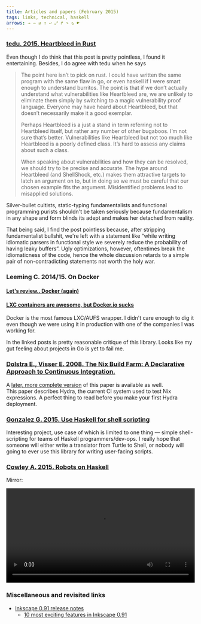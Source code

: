 ```yaml
---
title: Articles and papers (February 2015)
tags: links, technical, haskell
arrows: → ⇒ ⇄ ↑ ↩ ⤢ ↱ ↷ ↻ ☛
---
```


<a name="silverBulltes"></a>

### [tedu. 2015. Heartbleed in Rust](http://www.tedunangst.com/flak/post/heartbleed-in-rust)

Even though I do think that this post is pretty pointless, I found it entertaining.
Besides, I do agree with tedu when he says

>  The point here isn’t to pick on rust. I could have written the same program
>  with the same flaw in go, or even haskell if I were smart enough to
>  understand burritos. The point is that if we don’t actually understand what
>  vulnerabilities like Heartbleed are, we are unlikely to eliminate them
>  simply by switching to a magic vulnerability proof language. Everyone may
>  have heard about Heartbleed, but that doesn’t necessarily make it a good
>  exemplar.
>
> Perhaps Heartbleed is a just a stand in term referring not to Heartbleed
> itself, but rather any number of other bugaboos. I’m not sure that’s better.
> Vulnerabilities like Heartbleed but not too much like Heartbleed is a poorly
> defined class. It’s hard to assess any claims about such a class.
>
> When speaking about vulnerabilities and how they can be resolved, we should
> try to be precise and accurate. The hype around Heartbleed (and ShellShock,
> etc.) makes them attractive targets to latch an argument on to, but in doing
> so we must be careful that our chosen example fits the argument.
> Misidentified problems lead to misapplied solutions.

Silver-bullet cultists, static-typing fundamentalists and functional
programming purists shouldn't be taken seriously because fundamentalism in any
shape and form blinds its adept and makes her detached from reality.

That being said, I find the post pointless because, after stripping fundamentalist
bullshit, we're left with a statement like “while writing idiomatic parsers in
functional style we severely reduce the probability of having leaky buffers”. 
Ugly optimizations, however, oftentimes break the idiomaticness of the code, hence
the whole discussion retards to a simple pair of non-contradicting statements not
worth the holy war.

<a name="antiDocker"></a>

### Leeming C. 2014/15. On Docker
#### [Let's review.. Docker (again)](http://iops.io/blog/docker-hype/)
#### [LXC containers are awesome, but Docker.io sucks](http://iops.io/blog/lxc-application-containers-docker-initial-thoughts/)

Docker is the most famous LXC/AUFS wrapper. I didn't care enough to dig it
even though we were using it in production with one of the companies I was
working for.

In the linked posts is pretty reasonable critique of this library. Looks like my gut feeling about
projects in Go is yet to fail me.

<a name="hydra"></a>

### [Dolstra E., Visser E. 2008. The Nix Build Farm: A Declarative Approach to Continuous Integration.](http://nixos.org/~eelco/pubs/buildfarm-wasdett2008-final.pdf)
A [later, more complete version](http://nixos.org/~eelco/pubs/hydra-scp-submitted.pdf) of this
paper is available as well.  
This paper describes Hydra, the current CI system used to test Nix expressions.
A perfect thing to read before you make your first Hydra deployment.

<a name="shHaskell"></a>

### [Gonzalez G. 2015. Use Haskell for shell scripting](http://www.haskellforall.com/2015/01/use-haskell-for-shell-scripting.html)

Interesting project, use case of which is limited to one thing — simple shell-scripting
for teams of Haskell programmers/dev-ops. I really hope that someone will either write a
translator from Turtle to Shell, or nobody will going to ever use this library for writing
user-facing scripts.

<a name="robotsOnHaskell"></a>

### [Cowley A. 2015. Robots on Haskell](https://www.youtube.com/watch?v=2-JFkv9-JOQ)

Mirror: 

<video src="../../images/robotsOnHaskell.mp4"
       style="text-align: center; width: 100%"
       controls="controls" />

### Miscellaneous and revisited links

- [Inkscape 0.91 release notes](http://wiki.inkscape.org/wiki/index.php/Release_notes/0.91)
    + [10 most exciting features in Inkscape 0.91](http://vimeo.com/118352978)
